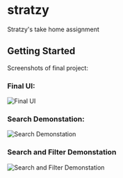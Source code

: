 # stratzy

Stratzy's take home assignment

## Getting Started

Screenshots of final project:
### Final UI:
![Final UI](https://github.com/devout-coder/doneify/assets/64915967/e45efde2-c0ce-4d8b-802b-ee9a0f76ee28)
### Search Demonstation:
![Search Demonstation](https://github.com/devout-coder/doneify/assets/64915967/5525970d-079d-4e3d-ba80-4674ccf30204)
### Search and Filter Demonstation
![Search and Filter Demonstation](https://github.com/devout-coder/doneify/assets/64915967/584d05b9-f994-4e4e-b757-9ae0c103b10a)
